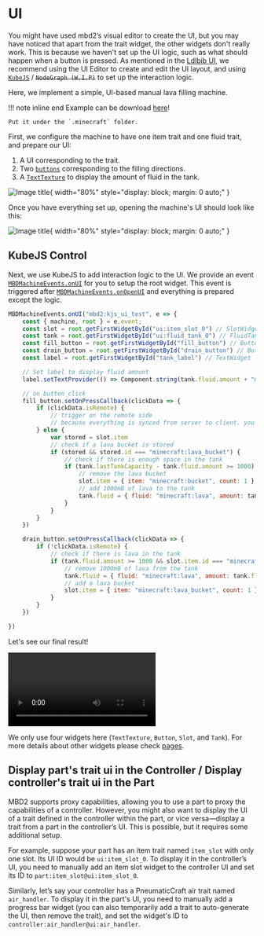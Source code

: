 # UI

You might have used mbd2’s visual editor to create the UI, but you may have noticed that apart from the trait widget, the other widgets don't really work. This is because we haven't set up the UI logic, such as what should happen when a button is pressed. As mentioned in the [Ldlbib UI](../../ldlib/ui/index.md), we recommend using the UI Editor to create and edit the UI layout, and using [`KubeJS`](../../ldlib/ui/code/index.md) / <del>`NodeGraph (W.I.P)`</del> to set up the interaction logic.

Here, we implement a simple, UI-based manual lava filling machine.

!!! note inline end
    Example can be download <a href="../assets/example.zip" download>here</a>! 
    
    Put it under the `.minecraft` folder.

First, we configure the machine to have one item trait and one fluid trait, and prepare our UI:

1. A UI corresponding to the trait.
2. Two [`buttons`](../../ldlib/ui/widget/Button.md) corresponding to the filling directions.
3. A [`TextTexture`](../../ldlib/ui/widget/TextTexture.md) to display the amount of fluid in the tank.

![Image title](../assets/kjs_ui_layout.png){ width="80%" style="display: block; margin: 0 auto;" }

Once you have everything set up, opening the machine's UI should look like this:

![Image title](../assets/kjs_ui_layout_2.png){ width="80%" style="display: block; margin: 0 auto;" }


## KubeJS Control
Next, we use KubeJS to add interaction logic to the UI.
We provide an event [`MBDMachineEvents.onUI`](https://github.com/Low-Drag-MC/Multiblocked2/blob/1.20.1/src/main/java/com/lowdragmc/mbd2/integration/kubejs/events/MBDServerEvents.java) for you to setup the root widget. This event is triggered after [`MBDMachineEvents.onOpenUI`](https://github.com/Low-Drag-MC/Multiblocked2/blob/1.20.1/src/main/java/com/lowdragmc/mbd2/integration/kubejs/events/MBDServerEvents.java) and everything is prepared except the logic.

```javascript
MBDMachineEvents.onUI("mbd2:kjs_ui_test", e => {
    const { machine, root } = e.event;
    const slot = root.getFirstWidgetById("ui:item_slot_0") // SlotWidget
    const tank = root.getFirstWidgetById("ui:fluid_tank_0") // FluidTankWidget
    const fill_button = root.getFirstWidgetById("fill_button") // Button
    const drain_button = root.getFirstWidgetById("drain_button") // Button
    const label = root.getFirstWidgetById("tank_label") // TextWidget

    // Set label to display fluid amount
    label.setTextProvider(() => Component.string(tank.fluid.amount + "mB"))

    // on button click
    fill_button.setOnPressCallback(clickData => {
        if (clickData.isRemote) {
            // trigger on the remote side
            // because everything is synced from server to client. you can do nothing on the remote side
        } else {
            var stored = slot.item
            // check if a lava bucket is stored
            if (stored && stored.id === "minecraft:lava_bucket") {
                // check if there is enough space in the tank
                if (tank.lastTankCapacity - tank.fluid.amount >= 1000) {
                    // remove the lava bucket
                    slot.item = { item: "minecraft:bucket", count: 1 }
                    // add 1000mB of lava to the tank
                    tank.fluid = { fluid: "minecraft:lava", amount: tank.fluid.amount + 1000 }
                }
            }
        }
    })

    drain_button.setOnPressCallback(clickData => {
        if (!clickData.isRemote) {
            // check if there is lava in the tank
            if (tank.fluid.amount >= 1000 && slot.item.id === "minecraft:bucket") {
                // remove 1000mB of lava from the tank
                tank.fluid = { fluid: "minecraft:lava", amount: tank.fluid.amount - 1000 }
                // add a lava bucket
                slot.item = { item: "minecraft:lava_bucket", count: 1 }
            }
        }
    })

})
```

Let's see our final result!

<div>
  <video controls>
    <source src="../../assets/kjs_ui_result.mp4" type="video/mp4">
    Your browser does not support video.
  </video>
</div>

We only use four widgets here (`TextTexture`, `Button`, `Slot`, and `Tank`). For more details about other widgets please check [pages](../../ldlib/ui/widget/index.md).


## Display part's trait ui in the Controller / Display controller's trait ui in the Part
MBD2 supports proxy capabilities, allowing you to use a part to proxy the capabilities of a controller. However, you might also want to display the UI of a trait defined in the controller within the part, or vice versa—display a trait from a part in the controller’s UI. This is possible, but it requires some additional setup.

For example, suppose your part has an item trait named `item_slot` with only one slot. Its UI ID would be `ui:item_slot_0`. To display it in the controller’s UI, you need to manually add an item slot widget to the controller UI and set its ID to `part:item_slot@ui:item_slot_0`.

Similarly, let’s say your controller has a PneumaticCraft air trait named `air_handler`. To display it in the part's UI, you need to manually add a progress bar widget (you can also temporarily add a trait to auto-generate the UI, then remove the trait), and set the widget's ID to `controller:air_handler@ui:air_handler`.